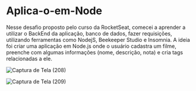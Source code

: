 # Aplica-o-em-Node
Nesse desafio proposto pelo curso da RocketSeat, comecei a aprender a utilizar o BackEnd da aplicação, banco de dados, fazer requisições, utilizando ferramentas como NodejS, Beekeeper Studio e Insomnia.
A ideia foi criar uma aplicação em Node.js onde o usuário cadastra um filme, preenche com algumas informações (nome, descrição, nota) e cria tags relacionadas a ele.

![Captura de Tela (208)](https://github.com/Matteus1983/RocketMovies-BackEnd/assets/108637829/9381c5b7-d0d6-4dc4-9f86-bef558745bf9)

![Captura de Tela (209)](https://github.com/Matteus1983/RocketMovies-BackEnd/assets/108637829/3d2f1026-d396-40ea-a594-219aa94a4c72)
